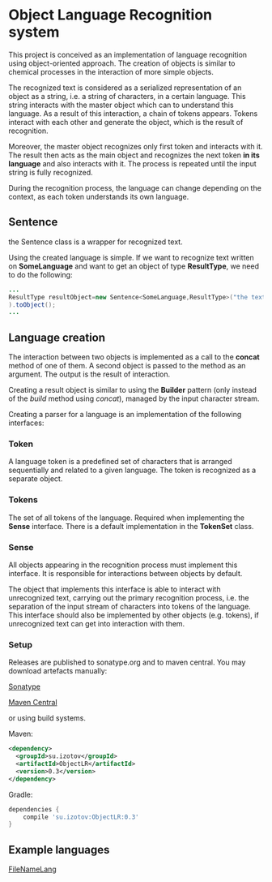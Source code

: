 # Object Language Recognition system

This project is conceived as an implementation of language recognition using 
object-oriented approach. The creation of objects is similar to chemical 
processes in the interaction of more simple objects.

The recognized text is considered as a serialized representation of an object as a string, i.e. a
 string of characters, in a certain language. This string interacts with the master object which 
 can to understand this language. As a result of this interaction, a chain of tokens appears.
 Tokens interact with each other and generate the object, which is the result of recognition.
 
 Moreover, the master object recognizes only first token and interacts with it. The result then 
 acts as the main object and recognizes the next token **in its language** and also interacts with
  it. The process is repeated until the input string is fully recognized.
  
  During the recognition process, the language can change depending on the context, as each token
   understands its own language.

## Sentence
the Sentence class is a wrapper for recognized text.

Using the created language is simple. If we want to recognize text written on **SomeLanguage** and 
want to get an object of type **ResultType**, we need to do the following:

```java
...
ResultType resultObject=new Sentence<SomeLanguage,ResultType>("the text for recognition", new SomeLanguage()
).toObject();
...
```

## Language creation

The interaction between two objects is implemented as a call to the **concat** method of one of them.
 A second object is passed to the method as an argument. The output is the result of interaction.
 
 Creating a result object is similar to using the **Builder** pattern (only instead of the 
 *build* method using *concat*), managed by the input character stream.
 
Creating a parser for a language is an implementation of the following interfaces:

### Token
A language token is a predefined set of characters that is arranged sequentially and related to 
a given language. The token is recognized as a separate object.
### Tokens
The set of all tokens of the language. Required when implementing the **Sense** interface. There
  is a default implementation in the **TokenSet** class.

### Sense
All objects appearing in the recognition process must implement this interface. It is responsible
 for interactions between objects by default.

The object that implements this interface is able to interact with 
unrecognized text, carrying out the primary recognition process, i.e. the separation of 
the input stream of characters into tokens of the language.
This interface should also be implemented by other objects (e.g. tokens), if unrecognized text 
can get into interaction with them.

### Setup

Releases are published to sonatype.org and to maven central. You may download artefacts manually:

[Sonatype](https://oss.sonatype.org/content/groups/staging/su/izotov/ObjectLR/)

[Maven Central](http://repo1.maven.org/maven2/su/izotov/ObjectLR/)

or using build systems.

Maven:

```xml
<dependency>
  <groupId>su.izotov</groupId>
  <artifactId>ObjectLR</artifactId>
  <version>0.3</version>
</dependency>
```

Gradle:

```groovy
dependencies {
    compile 'su.izotov:ObjectLR:0.3'
}
```
 
## Example languages

[FileNameLang](https://github.com/vizotov/FileNameLang)

